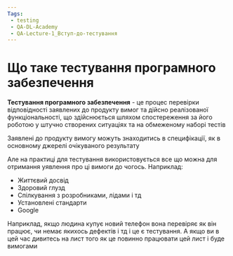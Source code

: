```yaml
---
Tags:
 - testing
 - QA-DL-Academy
 - QA-Lecture-1_Вступ-до-тестування
---
```

# Що таке тестування програмного забезпечення

**Тестування програмного забезпечення** - це процес перевірки відповідності заявлених до продукту вимог та дійсно реалізованої функціональності, що здійснюється шляхом спостереження за його роботою у штучно створених ситуаціях та на обмеженому наборі тестів

Заявлені до продукту вимогу можуть знаходитись в специфікації, як в основному джерелі очікуваного результату

Але на практиці для тестування використовується все що можна для отримання уявлення про ці вимоги до чогось. Наприклад:
- Життєвий досвід
- Здоровий глузд
- Спілкування з розробниками, лідами і тд
- Установлені стандарти
- Google

Наприклад, якщо людина купує новий телефон вона перевіряє як він працює, чи немає якихось дефектів і тд і це є тестування.
А якщо ви в цей час дивитесь на лист того як це повинно працювати цей лист і буде вимогами

